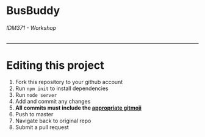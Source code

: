# BusBuddy
###### IDM371 - Workshop
---
# Editing this project
1. Fork this repository to your github account
2. Run `npm init` to install dependencies
3. Run `node server` 
4. Add and commit any changes
5. **All commits must include the [appropriate  gitmoji](https://gitmoji.carloscuesta.me/)**
6. Push to master
7. Navigate back to original repo
8. Submit a pull request